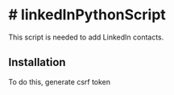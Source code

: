 # # linkedInPythonScript

This script is needed to add LinkedIn contacts.

## Installation

To do this, generate csrf token

